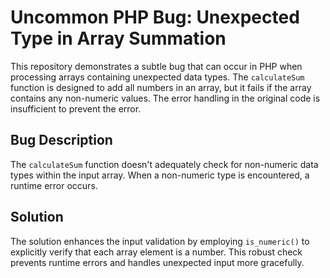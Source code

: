 # Uncommon PHP Bug: Unexpected Type in Array Summation

This repository demonstrates a subtle bug that can occur in PHP when processing arrays containing unexpected data types. The `calculateSum` function is designed to add all numbers in an array, but it fails if the array contains any non-numeric values. The error handling in the original code is insufficient to prevent the error.

## Bug Description
The `calculateSum` function doesn't adequately check for non-numeric data types within the input array. When a non-numeric type is encountered, a runtime error occurs. 

## Solution
The solution enhances the input validation by employing `is_numeric()` to explicitly verify that each array element is a number. This robust check prevents runtime errors and handles unexpected input more gracefully.
